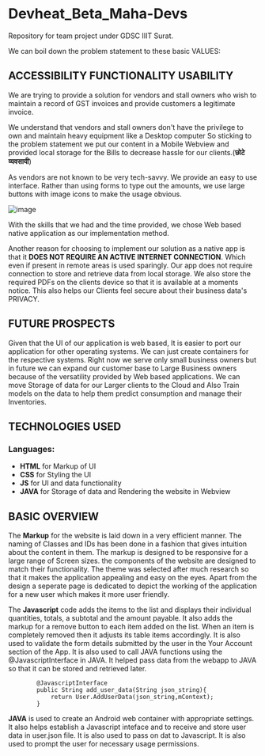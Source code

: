 # Devheat_Beta_Maha-Devs
Repository for team project  under GDSC IIIT Surat.

We can boil down the problem statement to these basic VALUES:

## ACCESSIBILITY FUNCTIONALITY USABILITY

We are trying to provide a solution for vendors and stall owners who wish to maintain a record of GST invoices and
provide customers a legitimate invoice.

We understand that vendors and stall owners don't have the privilege to own and maintain heavy equipment like a Desktop computer
So sticking to the problem statement we put our content in a Mobile Webview and provided local storage for the Bills to decrease 
hassle for our clients.(**छोटे व्यवसायी**)

As vendors are not known to be very tech-savvy.
We provide an easy to use interface. Rather than using forms to type out the amounts, we use large buttons
with image icons to make the usage obvious.


![image](https://user-images.githubusercontent.com/90756795/175781058-eaffeca8-00a7-4b0c-ac2e-ed00b8378e10.png)

With the skills that we had and the time provided, we chose Web based native application as our implementation method.

Another reason for choosing to implement our solution as a native app is that it **DOES NOT REQUIRE AN ACTIVE INTERNET CONNECTION**.
Which even if present in remote areas is used sparingly. Our app does not require connection to store and retrieve data 
from local storage. We also store the required PDFs on the clients device so that it is available at a moments notice.
This also helps our Clients feel secure about their business data's PRIVACY.

## FUTURE PROSPECTS

Given that the UI of our application is web based, It is easier to port our application for other operating systems.
We can just create containers for the respective systems. Right now we serve only small business owners but in future we can
expand our customer base to Large Business owners because of the versatility provided by Web based applications.
We can move Storage of data for our Larger clients to the Cloud and Also Train models on the data to help them predict 
consumption and manage their Inventories.

## TECHNOLOGIES USED

### Languages:
- **HTML**    for Markup of UI
- **CSS**    for Styling the UI
- **JS**      for UI and data functionality
- **JAVA**   for Storage of data and Rendering the website in Webview

## BASIC OVERVIEW

The **Markup** for the website is laid down in a very efficient manner. The naming of Classes and IDs has been done in a fashion
that gives intuition about the content in them. The markup is designed to be responsive for a large range of Screen sizes.
the components of the website are designed to match their functionality.
The theme was selected after much research so that it makes the application appealing and easy on the eyes.
Apart from the design a seperate page is dedicated to depict the working of the application for a new user which makes it 
more user friendly.


The **Javascript** code adds the items to the list and displays their individual quantities, totals, a subtotal and the amount payable.
It also adds the markup for a remove button to each item added on the list. When an item is completely removed then it adjusts its 
table items accordingly. It is also used to validate the form details submitted by the user in the Your Account section of the App.
It is also used to call JAVA functions using the @JavascriptInterface in JAVA. It helped pass data from the webapp to JAVA so that 
it can be stored and retrieved later.

```
        @JavascriptInterface
        public String add_user_data(String json_string){
            return User.AddUserData(json_string,mContext);
        }
```

**JAVA** is used to create an Android web container with appropriate settings. It also helps establish a Javascript inteface and to 
receive and store user data in user.json file. It is also used to pass on dat to Javascript. It is also used to prompt the user for
necessary usage permissions.

